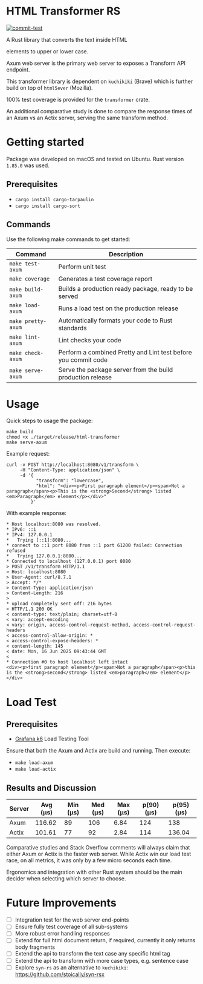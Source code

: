 # HTML Transformer RS

[![commit-test](https://github.com/heerden/html-transformer-rs/actions/workflows/test.yml/badge.svg)](https://github.com/heerden/html-transformer-rs/actions/workflows/test.yml)

A Rust library that converts the text inside HTML <p> elements to upper or lower case.

Axum web server is the primary web server to exposes a Transform API endpoint.

This transformer library is dependent on `kuchikiki` (Brave)
which is further build on top of `html5ever` (Mozilla).

100% test coverage is provided for the `transformer` crate.

An additional comparative study is done to compare the response times of an Axum vs an Actix server, 
serving the same transform method.

# Getting started

Package was developed on macOS and tested on Ubuntu. 
Rust version `1.85.0` was used.

## Prerequisites
* `cargo install cargo-tarpaulin`
* `cargo install cargo-sort`

## Commands

Use the following make commands to get started:

| Command            | Description                                                    |
|--------------------|----------------------------------------------------------------|
| `make test-axum`   | Perform unit test                                              |
| `make coverage`    | Generates a test coverage report                               |
| `make build-axum`  | Builds a production ready package, ready to be served          |
| `make load-axum`   | Runs a load test on the production release                     |
| `make pretty-axum` | Automatically formats your code to Rust standards              |
| `make lint-axum`   | Lint checks your code                                          |
| `make check-axum`  | Perform a combined Pretty and Lint test before you commit code |
| `make serve-axum`  | Serve the package server from the build production release     |    

# Usage

Quick steps to usage the package:
```shell
make build
chmod +x ./target/release/html-transformer
make serve-axum
```

Example request:
```shell
curl -v POST http://localhost:8080/v1/transform \
     -H "Content-Type: application/json" \
     -d '{
           "transform": "lowercase",
           "html": "<div><p>First paragraph element</p><span>Not a paragraph</span><p>This is the <strong>Second</strong> listed <em>Paragraph</em> element</p></div>"
         }'
```
With example response:
```text
* Host localhost:8080 was resolved.
* IPv6: ::1
* IPv4: 127.0.0.1
*   Trying [::1]:8080...
* connect to ::1 port 8080 from ::1 port 61200 failed: Connection refused
*   Trying 127.0.0.1:8080...
* Connected to localhost (127.0.0.1) port 8080
> POST /v1/transform HTTP/1.1
> Host: localhost:8080
> User-Agent: curl/8.7.1
> Accept: */*
> Content-Type: application/json
> Content-Length: 216
> 
* upload completely sent off: 216 bytes
< HTTP/1.1 200 OK
< content-type: text/plain; charset=utf-8
< vary: accept-encoding
< vary: origin, access-control-request-method, access-control-request-headers
< access-control-allow-origin: *
< access-control-expose-headers: *
< content-length: 145
< date: Mon, 16 Jun 2025 09:43:44 GMT
< 
* Connection #0 to host localhost left intact
<div><p>first paragraph element</p><span>Not a paragraph</span><p>this is the <strong>second</strong> listed <em>paragraph</em> element</p></div>
```

# Load Test

## Prerequisites
* [Grafana k6](https://grafana.com/docs/k6/latest/set-up/install-k6/) Load Testing Tool

Ensure that both the Axum and Actix are build and running. Then execute:

* `make load-axum`
* `make load-actix`

## Results and Discussion

| Server | Avg (µs) | Min (µs) | Med (µs) | Max (µs) | p(90) (µs) | p(95) (µs) |
|--------|----------|----------|----------|----------|------------|------------|
| Axum   | 116.62   | 89       | 106      | 6.84     | 124        | 138        |
| Actix  | 101.61   | 77       | 92       | 2.84     | 114        | 136.04     |

Comparative studies and Stack Overflow comments will always claim that either Axum or Actix is the faster web server.
While Actix win our load test race, on all metrics, it was only by a few micro seconds each time.

Ergonomics and integration with other Rust system should be the main decider when selecting which server to choose.

# Future Improvements

- [ ] Integration test for the web server end-points
- [ ] Ensure fully test coverage of all sub-systems
- [ ] More robust error handling responses
- [ ] Extend for full html document return, if required, currently it only returns body fragments
- [ ] Extend the api to transform the text case any specific html tag
- [ ] Extend the api to transform with more case types, e.g. sentence case
- [ ] Explore `syn-rs` as an alternative to `kuchikiki`:
https://github.com/stoically/syn-rsx
